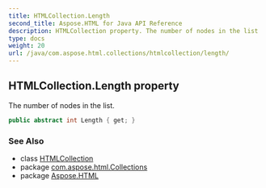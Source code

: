 ```yaml
---
title: HTMLCollection.Length
second_title: Aspose.HTML for Java API Reference
description: HTMLCollection property. The number of nodes in the list
type: docs
weight: 20
url: /java/com.aspose.html.collections/htmlcollection/length/
---
```

## HTMLCollection.Length property

The number of nodes in the list.

```java
public abstract int Length { get; }
```

### See Also

* class [HTMLCollection](../)
* package [com.aspose.html.Collections](../../htmlcollection/)
* package [Aspose.HTML](../../../)
